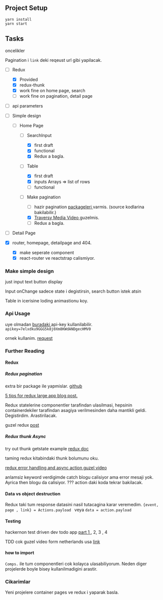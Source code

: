 ## Project Setup

```
yarn install
yarn start
```

## Tasks

oncelikler

Pagination i `link` deki reqeust url gibi yapilacak.

- [ ] Redux

  - [x] Provided
  - [x] redux-thunk
  - [x] work fine on home page, search
  - [ ] work fine on pagination, detail page

- [ ] api parameters

- [ ] Simple design

  - [ ] Home Page

    - [ ] SearchInput

      - [x] first draft
      - [x] functional
      - [x] Redux a bagla.

    - [ ] Table

      - [x] first draft
      - [x] inputs Arrays => list of rows
      - [ ] functional

    - [ ] Make pagination
      - [ ] hazir pagination [ packageleri ](https://www.npmjs.com/package/react-responsive-pagination) varmis. (source kodlarina bakilabilir.)
      - [x] [Traversy Media Video ](https://www.youtube.com/watch?v=IYCa1F-OWmk) guzelmis.
      - [ ] Redux a bagla.

- [ ] Detail Page

- [x] router, homepage, detailpage and 404.
  - [x] make seperate component
  - [x] react-router ve reactstrap calismiyor.

### Make simple design

just input text button display

Input onChange sadece state i degistirsin, search button istek atsin

Table in icerisine loding animastionu koy.

### Api Usage

uye olmadan [ buradaki ](https://developer.ticketmaster.com/api-explorer/v2/) api-key kullanilabilir.
`apikey=7elxdku9GGG5k8j0Xm8KWdANDgecHMV0`

ornek kullanim. [request](https://app.ticketmaster.com/discovery/v2/events.json?countryCode=US&apikey=7elxdku9GGG5k8j0Xm8KWdANDgecHMV0)

### Further Reading

#### Redux

##### Redux pagination

extra bir package ile yapmislar. [ github ](https://github.com/PCreations/redux-paginator)

[ 5 tips for redux large app blog post.](https://medium.com/xandr-tech/five-tips-for-working-with-redux-in-large-applications-89452af4fdcb#cb70)

Redux statelerine componentler tarafindan ulasilmasi, hepsinin containerdekiler tarafindan asagiya verilmesinden daha mantikli geldi. Degistirdim. Arastirilacak.

guzel redux [ post ](https://thinkster.io/tutorials/react-redux-pagination)

##### Redux thunk Async

try out thunk getstate example [redux doc ](https://redux.js.org/tutorials/essentials/part-5-async-logic#thunk-functions)

taming redux kitabindaki thunk bolumunu oku.

[redux error handling and async action guzel video](https://www.youtube.com/watch?v=tcCS4mGAq7Q&list=PLC3y8-rFHvwheJHvseC3I0HuYI2f46oAK&index=29)

anlamsiz keyword verdigimde catch blogu calisiyor ama error mesaji yok.
Ayrica then blogu da calisiyor.
??? action daki koda tekrar bakilacak.

#### Data vs object destruction

Redux taki tum response datasini nasil tutacagina karar veremedim.
`{event, page , link} = Actions.payload ` veya `data = action.payload`

#### Testing

hackernon test driven dev todo app [part 1 ](https://hackernoon.com/a-guide-to-tdd-a-react-redux-todolist-app-part-1-b8a200bb7091) , 2, 3 , 4

TDD cok guzel video form netherlands usa [ link](https://www.youtube.com/watch?v=tvlE2p_rt9E)

#### how to import

`Comps.` ile tum componentleri cok kolayca ulasabiliyorum.
Neden diger projelerde boyle bisey kullanilmadigini arastir.

### Cikarimlar

Yeni projelere container pages ve redux i yaparak basla.

